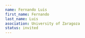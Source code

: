 ```yaml
---
name: Fernando Luis
first_name: Fernando 
last_name: Luis
asociation: University of Zaragoza
status: invited
---
```

